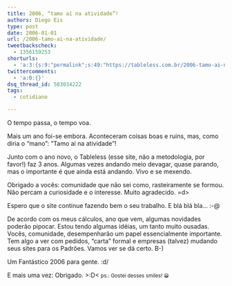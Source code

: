 ```yaml
---
title: 2006, “tamo aí na atividade”!
authors: Diego Eis
type: post
date: 2006-01-01
url: /2006-tamo-ai-na-atividade/
tweetbackscheck:
  - 1356159253
shorturls:
  - 'a:3:{s:9:"permalink";s:49:"https://tableless.com.br/2006-tamo-ai-na-atividade";s:7:"tinyurl";s:26:"https://tinyurl.com/3pay5fz";s:4:"isgd";s:19:"https://is.gd/TQLbNq";}'
twittercomments:
  - 'a:0:{}'
dsq_thread_id: 503034222
tags:
  - cotidiano

---
```

O tempo passa, o tempo voa.
  
Mais um ano foi-se embora. Aconteceram coisas boas e ruins, mas, como diria o &#8220;mano&#8221;: &#8220;Tamo aí na atividade&#8221;!

Junto com o ano novo, o Tableless (esse site, não a metodologia, por favor!) faz 3 anos. Algumas vezes andando meio devagar, quase parando, mas o importante é que ainda está andando. Vivo e se mexendo.
  
Obrigado a vocês: comunidade que não sei como, rasteiramente se formou. Não percam a curiosidade e o interesse. Muito agradecido. =d>
  
Espero que o site continue fazendo bem o seu trabalho. E blá blá bla&#8230; :-@ 

De acordo com os meus cálculos, ano que vem, algumas novidades poderão pipocar. Estou tendo algumas idéias, um tanto muito ousadas. Vocês, comunidade, desempenharão um papel essencialmente importante. Tem algo a ver com pedidos, &#8220;carta&#8221; formal e empresas (talvez) mudando seus sites para os Padrões. Vamos ver se dá certo. B-)

Um Fantástico 2006 para gente. \:d/
  
E mais uma vez: Obrigado. >:D< <small>ps.: Gostei desses smiles! 😀</small>